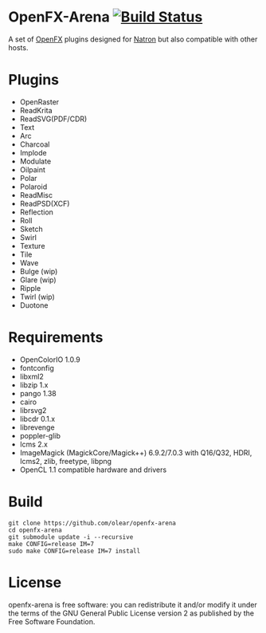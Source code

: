 OpenFX-Arena [![Build Status](https://travis-ci.org/olear/openfx-arena.svg)](https://travis-ci.org/olear/openfx-arena)
============

A set of [OpenFX](http://openfx.sf.net) plugins designed for [Natron](http://natron.fr) but also compatible with other hosts.

Plugins
=======

 * OpenRaster
 * ReadKrita
 * ReadSVG(PDF/CDR)
 * Text
 * Arc
 * Charcoal
 * Implode
 * Modulate
 * Oilpaint
 * Polar
 * Polaroid
 * ReadMisc
 * ReadPSD(XCF)
 * Reflection
 * Roll
 * Sketch
 * Swirl
 * Texture
 * Tile
 * Wave
 * Bulge (wip)
 * Glare (wip)
 * Ripple
 * Twirl (wip)
 * Duotone

Requirements
============

 * OpenColorIO 1.0.9
 * fontconfig
 * libxml2
 * libzip 1.x
 * pango 1.38
 * cairo 
 * librsvg2
 * libcdr 0.1.x
 * librevenge
 * poppler-glib
 * lcms 2.x
 * ImageMagick (MagickCore/Magick++) 6.9.2/7.0.3 with Q16/Q32, HDRI, lcms2, zlib, freetype, libpng
 * OpenCL 1.1 compatible hardware and drivers


Build
=====

```
git clone https://github.com/olear/openfx-arena
cd openfx-arena
git submodule update -i --recursive
make CONFIG=release IM=7
sudo make CONFIG=release IM=7 install
```

License
=======

openfx-arena is free software: you can redistribute it and/or modify it under the terms of the GNU General Public License version 2 as published by the Free Software Foundation.
